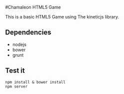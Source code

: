 #Chamaleon HTML5 Game

This is a basic HTML5 Game using The kineticjs library.


## Dependencies
* nodejs
* bower
* grunt

## Test it

```
npm install & bower install
npm server
```


